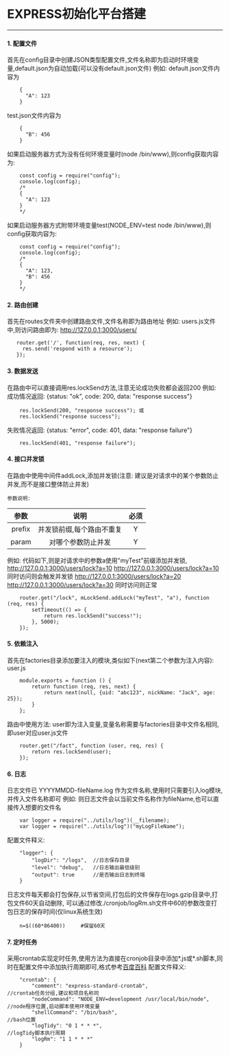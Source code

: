 # EXPRESS初始化平台搭建
----

#### 1. 配置文件

首先在config目录中创建JSON类型配置文件,文件名称即为启动时环境变量,default.json为自动加载(可以没有default.json文件)
例如: default.json文件内容为
```
    {
      "A": 123
    }
```
test.json文件内容为
```
    {
      "B": 456
    }
```
如果启动服务器方式为没有任何环境变量时(node /bin/www),则config获取内容为:
```
    const config = require("config");
    console.log(config);
    /*
    {
      "A": 123
    }
    */
```
如果启动服务器方式附带环境变量test(NODE_ENV=test node /bin/www),则config获取内容为:
```
    const config = require("config");
    console.log(config);
    /*
    {
      "A": 123,
      "B": 456
    }
    */
```

#### 2. 路由创建

首先在routes文件夹中创建路由文件,文件名称即为路由地址
例如: users.js文件中,则访问路由即为: http://127.0.0.1:3000/users/
```
   router.get('/', function(req, res, next) {
     res.send('respond with a resource');
   });
```
    
#### 3. 数据发送

在路由中可以直接调用res.lockSend方法,注意无论成功失败都会返回200
例如: 成功情况返回: {status: "ok", code: 200, data: "response success"}
```
    res.lockSend(200, "response success"); 或
    res.lockSend("response success");
```
失败情况返回: {status: "error", code: 401, data: "response failure"}
```
    res.lockSend(401, "response failure");
```

#### 4. 接口并发锁

在路由中使用中间件addLock,添加并发锁(注意: 建议是对请求中的某个参数防止并发,而不是接口整体防止并发)

`参数说明:`  

| 参数   |  说明      | 必须|
|:------: |:----------: | :----: |
| prefix | 并发锁前缀,每个路由不重复 | Y
| param  | 对哪个参数防止并发 | Y


例如: 代码如下,则是对请求中的参数a使用"myTest"前缀添加并发锁,
     http://127.0.0.1:3000/users/lock?a=10
     http://127.0.0.1:3000/users/lock?a=10 同时访问则会触发并发锁
     http://127.0.0.1:3000/users/lock?a=20
     http://127.0.0.1:3000/users/lock?a=30 同时访问则正常
```
    router.get("/lock", mLockSend.addLock("myTest", "a"), function (req, res) {
    	setTimeout(() => {
    		return res.lockSend("success!");
    	}, 5000);
    });
```

#### 5. 依赖注入

首先在factories目录添加要注入的模块,类似如下(next第二个参数为注入内容):
user.js
```
    module.exports = function () {
    	return function (req, res, next) {
    		return next(null, {uid: "abc123", nickName: "Jack", age: 25});
    	}
    };
```
路由中使用方法:
user即为注入变量,变量名称需要与factories目录中文件名相同,即user对应user.js文件
```
    router.get("/fact", function (user, req, res) {
    	return res.lockSend(user);
    });
```

#### 6. 日志

日志文件已 YYYYMMDD-fileName.log 作为文件名称,使用时只需要引入log模块,并传入文件名称即可
例如: 则日志文件会以当前文件名称作为fileName,也可以直接传入想要的文件名
```
    var logger = require("../utils/log")(__filename);
    var logger = require("../utils/log")("myLogFileName");
```
配置文件释义:
```
    "logger": {
        "logDir": "/logs",  //日志保存目录
        "level": "debug",   //日志输出最低级别
        "output": true      //是否输出日志到终端
    }
```
日志文件每天都会打包保存,以节省空间,打包后的文件保存在logs.gzip目录中,打包文件60天自动删除,
可以通过修改./cronjob/logRm.sh文件中60的参数改变打包日志的保存时间(仅linux系统生效)
```
    n=$((60*86400))     #保留60天
```

#### 7. 定时任务

采用crontab实现定时任务,使用方法为直接在cronjob目录中添加*.js或*.sh脚本,同时在配置文件中添加执行周期即可,格式参考[百度百科](http://baike.baidu.com/link?url=tMlX4HiIvNylI0xdYBqPOJgtOMNx0Fbrp56ZcfNrdbvNor_S_yxjxc_Ifsi3eBHDxfNJJ4waSQmlYjJ703sGM_)
配置文件释义:
```
    "crontab": {
        "comment": "express-standard-crontab",                          //crontab任务分组,建议和项目名称同
        "nodeCommand": "NODE_ENV=development /usr/local/bin/node",      //node程序位置,启动脚本使用环境变量
        "shellCommand": "/bin/bash",                                    //bash位置
        "logTidy": "0 1 * * *",                                         //logTidy脚本执行周期
        "logRm": "1 1 * * *"
    }
```






















